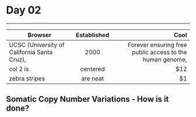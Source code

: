 # Day 02
---

| Browser        | Established           | Cool  |
| ------------- |:-------------:| -----:|
| UCSC (University of California Santa Cruz), | 2000 | Forever ensuring free public access to the human genome,  |
| col 2 is      | centered      |   $12 |
| zebra stripes | are neat      |    $1 |


## Somatic Copy Number Variations - How is it done?
